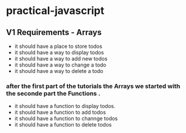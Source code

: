 # practical-javascript
## V1 Requirements - Arrays

+ it should have a place to store todos
+ it should have a way to display todos
+ it should have a way to add new todos
+ it should have a way to change a todo
+ it should have a way to delete a todo

### after the first part of the tutorials the Arrays  we started with the seconde part the Functions .

+ it should have a function to display todos.
+ it should have a function to add todos
+ it should have a function to channge todos
+ it should have a function to delete todos

